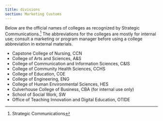 ```yaml
---
title: divisions
section: Marketing Customs
---
```

Below are the official names of colleges as recognized by Strategic Communications.[^80] The abbreviations for the colleges are mostly for internal use; consult a marketing or program manager before using a college abbreviation in external materials.

*   Capstone College of Nursing, CCN
*   College of Arts and Sciences, A&S
*   College of Communication and Information Sciences, C&IS
*   College of Community Health Sciences, CCHS
*   College of Education, COE
*   College of Engineering, ENG
*   College of Human Environmental Sciences, HES
*   Culverhouse College of Business, CBA (for internal use only)
*   School of Social Work, SW
*   Office of Teaching Innovation and Digital Education, OTIDE

[^80]: Strategic Communications